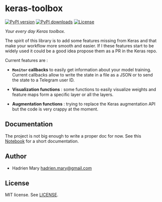 # keras-toolbox

[![PyPI version](https://img.shields.io/pypi/v/keras-toolbox.svg?maxAge=2592000)]()
[![PyPI downloads](https://img.shields.io/pypi/dm/keras-toolbox.svg?maxAge=2592000)]()
[![License ](https://img.shields.io/pypi/l/keras-toolbox.svg?maxAge=2592000)]()

*Your every day Keras toolbox.*

The spirit of this library is to add some features missing from Keras and that make your workflow more smooth and easier. If I these features start to be widely used it could be a good idea propose them as a PR in the Keras repo.

Current features are :

- **`Monitor` callbacks** to easily get information about your model training. Current callbacks allow to write the state in a file as a JSON or to send the state to a Telegram user ID.

- **Visualization functions** : some functions to easily visualize weights and feature maps form a specific layer or all the layers.

- **Augmentation functions** : trying to replace the Keras augmentation API but the code is very crappy at the moment.

## Documentation

The project is not big enough to write a proper doc for now. See this [Notebook](example.ipynb) for a short documentation.

## Author

- Hadrien Mary <hadrien.mary@gmail.com>

## License

MIT license. See [LICENSE](LICENSE).
